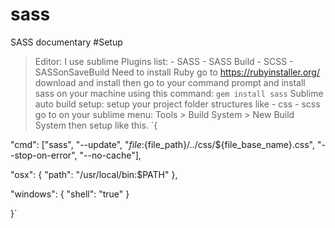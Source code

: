 # sass
SASS documentary
#Setup
> Editor: I use sublime
  > Plugins list:
    - SASS
    - SASS Build
    - SCSS
    - SASSonSaveBuild
> Need to install Ruby
  > go to https://rubyinstaller.org/ download and install
  > then go to your command prompt and install sass on your machine using this command: `gem install sass`
> Sublime auto build setup:
  > setup your project folder structures like 
    - css
    - scss
  > go to on your sublime menu: Tools > Build System > New Build System
  > then setup like this.
  `{

  "cmd": ["sass", "--update", "$file:${file_path}/../css/${file_base_name}.css", "--stop-on-error", "--no-cache"],

  "osx":
  {
      "path": "/usr/local/bin:$PATH"
  },

  "windows":
  {
      "shell": "true"
  }

}`
